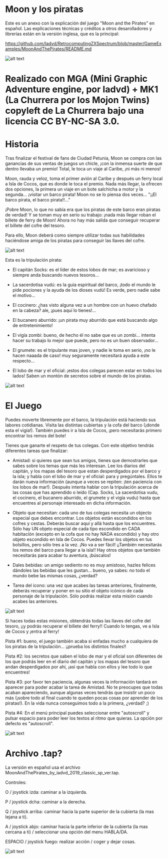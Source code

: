 # Moon y los piratas

Este es un anexo con la explicación del juego "Moon and the Pirates" en español. Las explicaciones técnicas y créditos a otros desarolladores y librerías están en la versión inglesa, que es la principal:

https://github.com/Iadvd/RetrocomputingZXSpectrum/blob/master/GameExamples/MoonAndThePirates/README.md

![alt text](https://github.com/Iadvd/RetrocomputingZXSpectrum/blob/master/GameExamples/MoonAndThePirates/MATP1s.png)

# Realizado con MGA (Mini Graphic Adventure engine, por Iadvd) + MK1 (La Churrera por los Mojon Twins) copyleft de La Churrera bajo una licencia CC BY-NC-SA 3.0.

# Historia

Tras finalizar el festival de fans de Ciudad Petunia, Moon se compra con las ganancias de sus ventas de juegos un chicle, ¡con la inmensa suerte de que dentro llevaba un premio! Total, le toca un viaje al Caribe, ¡ni más ni menos!

Moon, rauda y veloz, toma el primer avión al Caribe y después un ferry local a Isla de Cocos, que es donde le toca el premio. Nada más llegar, la ofrecen dos opciones, la primera un viaje en un bote salchicha a motor y la segunda... ¡visitar un barco pirata! Moon no se lo piensa dos veces... "¡¡El barco pirata, el barco pirata!!..."

¡Pobre Moon, lo que no sabía era que los piratas de este barco eran piratas de verdad! Y se toman muy en serio su trabajo:  ¡nada más llegar roban el billete de ferry de Moon! Ahora no hay más salida que conseguir recuperar el billete del cofre del tesoro. 

Para ello, Moon deberá como siempre utilizar todas sus habilidades haciéndose amiga de los piratas para conseguir las llaves del cofre.

![alt text](https://github.com/Iadvd/RetrocomputingZXSpectrum/blob/master/GameExamples/MoonAndThePirates/MATP2s.png)

Esta es la tripulación pirata:

- El capitán Socks: es el líder de estos lobos de mar; es avaricioso y siempre anda buscando nuevos tesoros...

- La sacerdotisa vudú: es la guía espiritual del barco, ¡todo el mundo le pide pociones y la ayuda de los dioses vudú! Es verde, pero nadie sabe el motivo...

- El cocinero: ¿has visto alguna vez a un hombre con un huevo chafado en la cabeza? ale, ¡pues aquí lo tienes!...

- El bucanero aburrido: ¡un pirata muy aburrido que está buscando algo de entretenimiento!

- El vigía zombi: bueno, de hecho él no sabe que es un zombi... intenta hacer su trabajo lo mejor que puede, pero no es un buen observador...

- El grumete: es el tripulante mas joven, y nadie le toma en serio, ¡no le hacen naaada de caso! muy seguramente necesitará ayuda a este respecto...

- El lobo de mar y el oficial: ¡estos dos colegas parecen estar en todos los lados! Saben un montón de secretos sobre el mundo de los piratas.

![alt text](https://github.com/Iadvd/RetrocomputingZXSpectrum/blob/master/GameExamples/MoonAndThePirates/MATP3s.png)

# El Juego

Puedes moverte líbremente por el barco, la tripulación está haciendo sus labores cotidianas. Visita las distintas cubiertas y la cofa del barco (¡donde esta el vigía!). También puedes ir a Isla de Cocos, ¡pero necesitarás primero encontrar los remos del bote! 
 
Tienes que ganarte el respeto de tus colegas. Con este objetivo tendrás diferentes tareas que finalizar:

- Amistad: si quieres que sean tus amigos, tienes que demostrarles que sabes sobre los temas que más les interesan. Lee los diarios del capitán, y los mapas del tesoro que estan desperdigados por el barco y la isla; y habla con el lobo de mar y el oficial: para y pregúntales. Ellos te darán nueva información (aunque a veces se repiten: ¡ten paciencia con los lobos de mar!). Después intenta hablar con la tripulación acerca de las cosas que has aprendido o leído (Cap. Socks, La sacerdotisa vudu, el cocinero, el bucanero aburrido, el grumete y el vigía vudu) hasta que encuentres al personaje interesado en dicha información.

- Objeto que necesitan: cada uno de tus colegas necesita un objecto especial que debes encontrar. Los objetos están escondidos en los cofres y cestas. Deberás buscar aquí y allá hasta que los encuentres. Sólo hay UN objeto especial de cada tipo escondido en CADA habitación (excepto en la cofa que no hay NADA escondido) y hay otro objeto escondido en Isla de Cocos. Puedes llevar los objetos en tus bolsillos, pero sólo tres a la vez. ¡No va a ser fácil! ¡¡También necesitarás los remos del barco para llegar a la isla!! Hay otros objetos que también necesitarás para acabar tu aventura, ¡búscalos!

- Dales bebidas: un amigo sediento no es muy amistoso, hazles felices dándoles las bebidas que les gustan... bueno, ya sabes: no todo el mundo bebe las mismas cosas, ¿verdad?

- Tarea del icono: una vez que acabes las tareas anteriores, finalmente, deberás recuperar y poner en su sitio el objeto icónico de cada personaje de la tripulación. Sólo podrás realizar esta misión cuando acabes las anteriores.

![alt text](https://github.com/Iadvd/RetrocomputingZXSpectrum/blob/master/GameExamples/MoonAndThePirates/MATP4s.png)

Si haces todas estas misiones, obtendrás todas las llaves del cofre del tesoro, ¡¡y podrás recuperar el billete del ferry!! Cuando lo tengas, ve a Isla de Cocos y ¡entra al ferry!

Pista #1: bueno, el juego también acaba si enfadas mucho a cualquiera de los piratas de la tripulación... ¡¡prueba los distintos finales!!

Pista #2: los secretos que saben el lobo de mar y el oficial son diferentes de los que podrás leer en el diario del capitán y los mapas del tesoro que andan desperdigados por ahí, ¡así que habla con ellos y lee todo lo que encuentres!

Pista #3: por favor ten paciencia, algunas veces la información tardará en aparecer para poder acabar la tarea de Amistad. No te preocupes que todas acaban apareciendo, aunque algunas veces tendrás que insistir un poco más (¡sobre todo al final cuando te queden pocas cosas por aprender de los piratas!). En la vida nunca conseguimos todo a la primera, ¿verdad? ;)

Pista #4: En el menú principal puedes seleccionar entre "autoscroll" y pulsar espacio para poder leer los textos al ritmo que quieras. La opción por defecto es "autoscroll".

![alt text](https://github.com/Iadvd/RetrocomputingZXSpectrum/blob/master/GameExamples/MoonAndThePirates/MATP5s.png)

# Archivo .tap?

La versión en español usa el archivo MoonAndThePirates_by_iadvd_2019_classic_sp_ver.tap.

Controles:

O / joystick izda: caminar a la izquierda.

P / joystick dcha: caminar a la derecha.
	  
Q / joystick arriba: caminar hacia la parte superior de la cubierta (la mas lejana a ti).

A / joystick abjo: caminar hacia la parte inferior de la cubierta (la mas cercana a ti) / seleccionar una opción del menu HABLA/DA.
	  
ESPACIO / joystick fuego: realizar acción / coger y dejar cosas.

![alt text](https://github.com/Iadvd/RetrocomputingZXSpectrum/blob/master/GameExamples/MoonAndThePirates/MATP6s.png)
